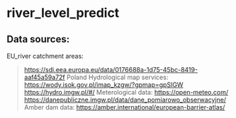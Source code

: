 # river_level_predict

## Data sources:
EU_river catchment areas:
> https://sdi.eea.europa.eu/data/0176688a-1d75-45bc-8419-aaf45a59a72f
Poland Hydrological map services:
> https://wody.isok.gov.pl/imap_kzgw/?gpmap=gpSIGW
> https://hydro.imgw.pl/#/
Meterological data:
> https://open-meteo.com/
> https://danepubliczne.imgw.pl/data/dane_pomiarowo_obserwacyjne/
Amber dam data:
> https://amber.international/european-barrier-atlas/
